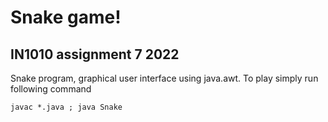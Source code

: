 # Snake game!
## IN1010 assignment 7 2022

Snake program, graphical user interface using java.awt. To play simply run following command

```
javac *.java ; java Snake
```

